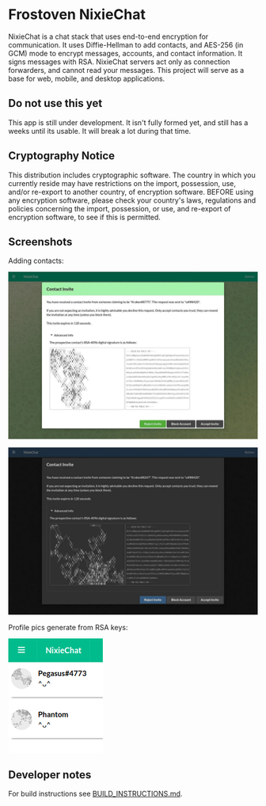 # Frostoven NixieChat

NixieChat is a chat stack that uses end-to-end encryption for communication. It
uses Diffie-Hellman to add contacts, and AES-256 (in GCM) mode to encrypt
messages, accounts, and contact information. It signs messages with RSA.
NixieChat servers act only as connection forwarders, and cannot read your
messages. This project will serve as a base for web, mobile, and desktop
applications.

## Do not use this yet

This app is still under development. It isn't fully formed yet, and still has
a weeks until its usable. It will break a lot during that time.

## Cryptography Notice

This distribution includes cryptographic software. The country in which you
currently reside may have restrictions on the import, possession, use, and/or
re-export to another country, of encryption software. BEFORE using any
encryption software, please check your country's laws, regulations and policies
concerning the import, possession, or use, and re-export of encryption
software, to see if this is permitted.

## Screenshots

Adding contacts:

![preview](preview_light.jpg)

![preview](preview_dark.jpg)

Profile pics generate from RSA keys:

![preview](preview_profile.png)

## Developer notes

For build instructions see [BUILD_INSTRUCTIONS.md](BUILD_INSTRUCTIONS.md).
